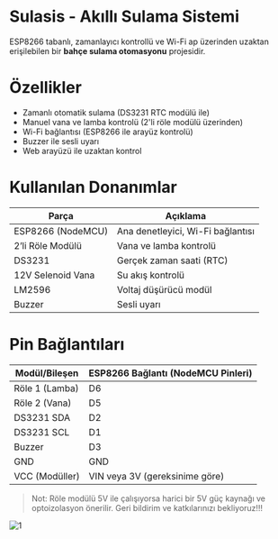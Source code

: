 # Sulasis - Akıllı Sulama Sistemi

ESP8266 tabanlı, zamanlayıcı kontrollü ve Wi-Fi ap üzerinden uzaktan erişilebilen bir **bahçe sulama otomasyonu** projesidir.

# Özellikler

-  Zamanlı otomatik sulama (DS3231 RTC modülü ile)
-  Manuel vana ve lamba kontrolü (2'li röle modülü üzerinden)
-  Wi-Fi bağlantısı (ESP8266 ile arayüz kontrolü)
-  Buzzer ile sesli uyarı
-  Web arayüzü ile uzaktan kontrol

# Kullanılan Donanımlar

| Parça              | Açıklama                          |
|-------------------|-----------------------------------|
| ESP8266 (NodeMCU) | Ana denetleyici, Wi-Fi bağlantısı |
| 2’li Röle Modülü  | Vana ve lamba kontrolü            |
| DS3231            | Gerçek zaman saati (RTC)          |
| 12V Selenoid Vana | Su akış kontrolü                  |
| LM2596            | Voltaj düşürücü modül             |
| Buzzer            | Sesli uyarı                       |

# Pin Bağlantıları

| Modül/Bileşen     | ESP8266 Bağlantı (NodeMCU Pinleri) |
|-------------------|-------------------------------------|
| Röle 1 (Lamba)     | D6                          |
| Röle 2 (Vana)      | D5                          |
| DS3231 SDA         | D2                          |
| DS3231 SCL         | D1                          |
| Buzzer             | D3                          |
| GND                | GND                                 |
| VCC (Modüller)     | VIN veya 3V (gereksinime göre)      |

> Not: Röle modülü 5V ile çalışıyorsa harici bir 5V güç kaynağı ve optoizolasyon önerilir.
> Geri bildirim ve katkılarınızı bekliyoruz!!!



![1](https://github.com/user-attachments/assets/13317b6b-8d34-48ba-90d2-5a532c83c6d1)



